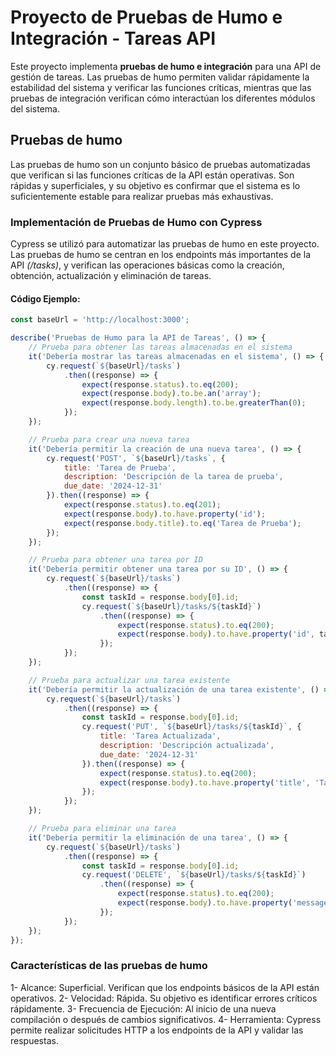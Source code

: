 # Proyecto de Pruebas de Humo e Integración - Tareas API

Este proyecto implementa **pruebas de humo e integración** para una API de gestión de tareas. Las pruebas de humo permiten validar rápidamente la estabilidad del sistema y verificar las funciones críticas, mientras que las pruebas de integración verifican cómo interactúan los diferentes módulos del sistema.

## Pruebas de humo
Las pruebas de humo son un conjunto básico de pruebas automatizadas que verifican si las funciones críticas de la API están operativas. Son rápidas y superficiales, y su objetivo es confirmar que el sistema es lo suficientemente estable para realizar pruebas más exhaustivas.

### Implementación de Pruebas de Humo con Cypress
Cypress se utilizó para automatizar las pruebas de humo en este proyecto. Las pruebas de humo se centran en los endpoints más importantes de la API *(/tasks)*, y verifican las operaciones básicas como la creación, obtención, actualización y eliminación de tareas.


#### **Código Ejemplo:**
```javascript
const baseUrl = 'http://localhost:3000';

describe('Pruebas de Humo para la API de Tareas', () => {
    // Prueba para obtener las tareas almacenadas en el sistema
    it('Debería mostrar las tareas almacenadas en el sistema', () => {
        cy.request(`${baseUrl}/tasks`)
            .then((response) => {
                expect(response.status).to.eq(200);
                expect(response.body).to.be.an('array');
                expect(response.body.length).to.be.greaterThan(0);
            });
    });

    // Prueba para crear una nueva tarea
    it('Debería permitir la creación de una nueva tarea', () => {
        cy.request('POST', `${baseUrl}/tasks`, {
            title: 'Tarea de Prueba',
            description: 'Descripción de la tarea de prueba',
            due_date: '2024-12-31'
        }).then((response) => {
            expect(response.status).to.eq(201);
            expect(response.body).to.have.property('id');
            expect(response.body.title).to.eq('Tarea de Prueba');
        });
    });

    // Prueba para obtener una tarea por ID
    it('Debería permitir obtener una tarea por su ID', () => {
        cy.request(`${baseUrl}/tasks`)
            .then((response) => {
                const taskId = response.body[0].id;
                cy.request(`${baseUrl}/tasks/${taskId}`)
                    .then((response) => {
                        expect(response.status).to.eq(200);
                        expect(response.body).to.have.property('id', taskId);
                    });
            });
    });

    // Prueba para actualizar una tarea existente
    it('Debería permitir la actualización de una tarea existente', () => {
        cy.request(`${baseUrl}/tasks`)
            .then((response) => {
                const taskId = response.body[0].id;
                cy.request('PUT', `${baseUrl}/tasks/${taskId}`, {
                    title: 'Tarea Actualizada',
                    description: 'Descripción actualizada',
                    due_date: '2024-12-31'
                }).then((response) => {
                    expect(response.status).to.eq(200);
                    expect(response.body).to.have.property('title', 'Tarea Actualizada');
                });
            });
    });

    // Prueba para eliminar una tarea
    it('Debería permitir la eliminación de una tarea', () => {
        cy.request(`${baseUrl}/tasks`)
            .then((response) => {
                const taskId = response.body[0].id;
                cy.request('DELETE', `${baseUrl}/tasks/${taskId}`)
                    .then((response) => {
                        expect(response.status).to.eq(200);
                        expect(response.body).to.have.property('message', 'Tarea eliminada');
                    });
            });
    });
});

```

### Características de las pruebas de humo
1- Alcance: Superficial. Verifican que los endpoints básicos de la API están operativos.
2- Velocidad: Rápida. Su objetivo es identificar errores críticos rápidamente.
3- Frecuencia de Ejecución: Al inicio de una nueva compilación o después de cambios significativos.
4- Herramienta: Cypress permite realizar solicitudes HTTP a los endpoints de la API y validar las respuestas.